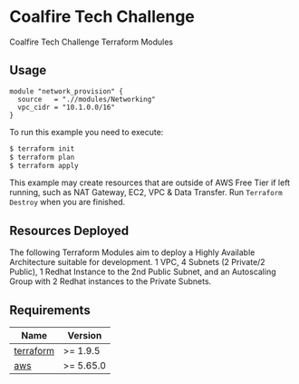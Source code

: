 # Coalfire Tech Challenge
Coalfire Tech Challenge Terraform Modules

## Usage
```
module "network_provision" {
  source   = ".//modules/Networking"
  vpc_cidr = "10.1.0.0/16"
}
```

To run this example you need to execute:

```bash
$ terraform init
$ terraform plan
$ terraform apply
```

This example may create resources that are outside of AWS Free Tier if left running, such as NAT Gateway, EC2, VPC & Data Transfer. Run `Terraform Destroy` when you are finished.


## Resources Deployed
The following Terraform Modules aim to deploy a Highly Available Architecture suitable for development. 1 VPC,
4 Subnets (2 Private/2 Public), 1 Redhat Instance to the 2nd Public Subnet, and an Autoscaling Group with 2 Redhat instances to the Private Subnets. 

## Requirements

| Name | Version |
|------|---------|
| <a name="requirement_terraform"></a> [terraform](https://www.terraform.io/downloads.html) | >= 1.9.5 |
| <a name="requirement_aws"></a> [aws](https://registry.terraform.io/providers/hashicorp/aws/latest) | >= 5.65.0 |
